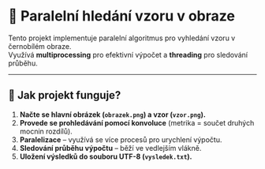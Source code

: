 # 📌 Paralelní hledání vzoru v obraze

Tento projekt implementuje paralelní algoritmus pro vyhledání vzoru v černobílém obraze.  
Využívá **multiprocessing** pro efektivní výpočet a **threading** pro sledování průběhu.

---

## 🚀 Jak projekt funguje?

1. **Načte se hlavní obrázek (`obrazek.png`) a vzor (`vzor.png`).**
2. **Provede se prohledávání pomocí konvoluce** (metrika = součet druhých mocnin rozdílů).
3. **Paralelizace** – využívá se více procesů pro urychlení výpočtu.
4. **Sledování průběhu výpočtu** – běží ve vedlejším vlákně.
5. **Uložení výsledků do souboru UTF-8 (`vysledek.txt`).**